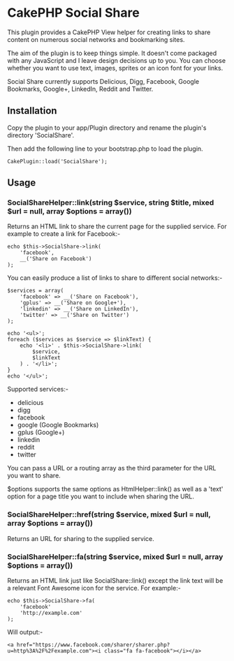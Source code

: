 CakePHP Social Share
====================

This plugin provides a CakePHP View helper for creating links to share content on numerous social networks and bookmarking sites.

The aim of the plugin is to keep things simple. It doesn't come packaged with any JavaScript and I leave design decisions up to you. You can choose whether you want to use text, images, sprites or an icon font for your links.

Social Share currently supports Delicious, Digg, Facebook, Google Bookmarks, Google+, LinkedIn, Reddit and Twitter.

Installation
------------

Copy the plugin to your app/Plugin directory and rename the plugin's directory 'SocialShare'.

Then add the following line to your bootstrap.php to load the plugin.

    CakePlugin::load('SocialShare');

Usage
-----

### SocialShareHelper::link(string $service, string $title, mixed $url = null, array $options = array())

Returns an HTML link to share the current page for the supplied service. For example to create a link for Facebook:-

    echo $this->SocialShare->link(
    	'facebook',
    	__('Share on Facebook')
    );

You can easily produce a list of links to share to different social networks:-

    $services = array(
    	'facebook' => __('Share on Facebook'),
    	'gplus' => __('Share on Google+'),
    	'linkedin' => __('Share on LinkedIn'),
    	'twitter' => __('Share on Twitter')
    );

    echo '<ul>';
    foreach ($services as $service => $linkText) {
    	echo '<li>' . $this->SocialShare->link(
	    	$service,
	    	$linkText
	    ) . '</li>';
    }
    echo '</ul>';

Supported services:-

* delicious
* digg
* facebook
* google (Google Bookmarks)
* gplus (Google+)
* linkedin
* reddit
* twitter

You can pass a URL or a routing array as the third parameter for the URL you want to share.

$options supports the same options as HtmlHelper::link() as well as a 'text' option for a page title you want to include when sharing the URL.

### SocialShareHelper::href(string $service, mixed $url = null, array $options = array())

Returns an URL for sharing to the supplied service.

### SocialShareHelper::fa(string $service, mixed $url = null, array $options = array())

Returns an HTML link just like SocialShare::link() except the link text will be a relevant Font Awesome icon for the service. For example:-

    echo $this->SocialShare->fa(
    	'facebook'
    	'http://example.com'
    );

Will output:-

    <a href="https://www.facebook.com/sharer/sharer.php?u=http%3A%2F%2Fexample.com"><i class="fa fa-facebook"></i></a>